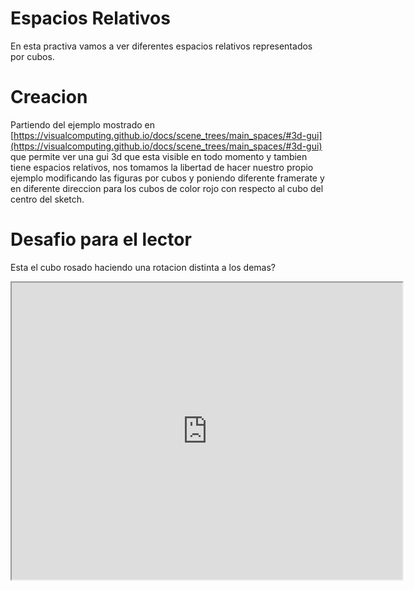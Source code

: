 # Espacios Relativos
En esta practiva vamos a ver diferentes espacios relativos representados por cubos.

# Creacion
Partiendo del ejemplo mostrado en [https://visualcomputing.github.io/docs/scene_trees/main_spaces/#3d-gui](https://visualcomputing.github.io/docs/scene_trees/main_spaces/#3d-gui) que permite ver una gui 3d que esta visible en todo momento y tambien tiene espacios relativos, nos tomamos la libertad de hacer nuestro propio ejemplo modificando las figuras por cubos y poniendo diferente framerate y en diferente direccion para los cubos de color rojo con respecto al cubo del centro del sketch.
# Desafio para el lector
Esta el cubo rosado haciendo una rotacion distinta a los demas?




<iframe src="https://editor.p5js.org/judsandovalca/full/K9Ftr36cx"
width="625"
height="475"

></iframe>
